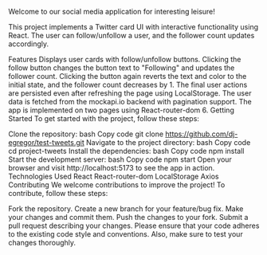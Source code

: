 Welcome to our social media application for interesting leisure!

This project implements a Twitter card UI with interactive functionality using React. The user can follow/unfollow a user, and the follower count updates accordingly.

Features
Displays user cards with follow/unfollow buttons.
Clicking the follow button changes the button text to "Following" and updates the follower count.
Clicking the button again reverts the text and color to the initial state, and the follower count decreases by 1.
The final user actions are persisted even after refreshing the page using LocalStorage.
The user data is fetched from the mockapi.io backend with pagination support.
The app is implemented on two pages using React-router-dom 6.
Getting Started
To get started with the project, follow these steps:

Clone the repository:
bash
Copy code
git clone https://github.com/dj-egregor/test-tweets.git
Navigate to the project directory:
bash
Copy code
cd project-tweets
Install the dependencies:
bash
Copy code
npm install
Start the development server:
bash
Copy code
npm start
Open your browser and visit http://localhost:5173 to see the app in action.
Technologies Used
React
React-router-dom
LocalStorage
Axios
Contributing
We welcome contributions to improve the project! To contribute, follow these steps:

Fork the repository.
Create a new branch for your feature/bug fix.
Make your changes and commit them.
Push the changes to your fork.
Submit a pull request describing your changes.
Please ensure that your code adheres to the existing code style and conventions. Also, make sure to test your changes thoroughly.
